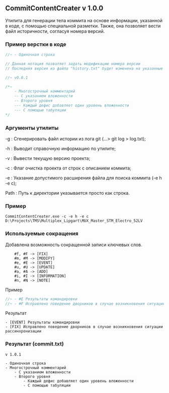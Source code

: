 ## CommitContentCreater v 1.0.0
Утилита для генерации тела коммита на основе информации, указанной в коде, с помощью специальной разметки. Также, она позволяет вести файл историчности, согласуя номера версий.

### Пример верстки в коде

```C
//~ - Одиночная строка

// Данная нотация позволяет задать модификацию номера версии
// Последняя версия из файла "history.txt" будет изменена на указанные значения в каждой части версии (v1.0.0 -> v1.0.1) 

//~ v0.0.1

/*~
    - Многоcтрочный комментарий
    -- С указанием вложенности
    -- Второго уровня
    --- Каждый дефис добавляет один уровень вложенности
    --- С помощью табуляции
*/
```

### Аргументы утилиты

-g <path>        : Сгенерировать файл истории из лога git (...> git log > log.txt);

-h               : Выводит справочную информацию по утилите;

-v               : Вывести текущую версию проекта;

-c               : Флаг очистка проекта от строк с описанием коммита;

-e <extention>   : Указание допустимого расширения файла для поиска коммита (-e h -e c);

Path             : Путь к директории указывается просто как строка.

### Пример
``` CommitContentCreater.exe -c -e h -e c D:\Projects\TMS\Multiplex_Lipgart\MUX_Master_STM_Electro_52LV ```

### Используемые сокращения
Добавлена возможность сокращенной записи ключевых слов.

```
    #f, #F -> [FIX]
    #m, #M -> [MODIFY]
    #e, #E -> [EVENT]
    #u, #U -> [UPDATE]
    #a, #A -> [ADD]
    #i, #I -> [INFORMATION]
    #n, #N -> [NOTE]
```
Пример
```C
//~ - #E Результаты командировки
//~ - #F Исправлено поведение дворников в случае возникновения ситуации рассинхронизации
```
Результат
```
- [EVENT] Результаты командировки
- [FIX] Исправлено поведение дворников в случае возникновения ситуации рассинхронизации
```

### Результат (commit.txt)
```
v 1.0.1

- Одиночная строка
- Многострочный комментарий
    - С указанием вложенности
    - Второго уровня
        - Каждый дефис добавляет один уровень вложенности
        - С помощью табуляции
```
